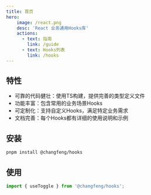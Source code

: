 ```yaml
---
title: 首页
hero:
    image: /react.png
    desc: 'React 业务通用Hooks库'
    actions:
      - text: 指南
        link: /guide
      - text: Hooks列表
        link: /hooks
---
```


## 特性
- 可靠的代码健壮：使用TS构建，提供完善的类型定义文件
- 功能丰富：包含常用的业务场景Hooks
- 可定制化：支持自定义Hooks，满足特定业务需求
- 文档完善：每个Hooks都有详细的使用说明和示例

## 安装
```bash
pnpm install @changfeng/hooks
```

## 使用
```ts
import { useToggle } from '@changfeng/hooks';
```
